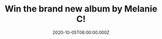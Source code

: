 ---
campaign-uuid: "c-016a2f1f-8682-418d-8a5b-7a0435b0b5f5"
type: "Competition"
category: "Music"
date: "2020-10-05T06:00:00.000Z"
end-date: "2020-11-05T23:59:00.000Z"
disable-form: false
is_promoted: false
has_entry_page: true
title: "Win the brand new album by Melanie C!"
competition-description: "<p>A vital voice in the modern discourse on depression,\
  \ body positivity, and the LGBTQ community, Melanie C is back with an amazing album\
  \ you should not miss. Some of the key writers of the moment have teamed up to work\
  \ with her such as Rae Morris and Fryars.</p>\n<p>Click below for a chance to win\
  \ and discover all of her songs now.</p>\n"
hero-header: "Win the brand new album by Melanie C!"
terms-confirmation: "N/A"
banner-img: "https://assets.expresslyapp.com/asset-fcb7a85b-f0dd-41bf-a487-43d651986cff.jpg"
logo-left-href: "aaa.nme.com"
logo-left-image: "https://assets.expresslyapp.com/asset-6349876d-52f2-4364-a330-ab509da245a7.jpg"
logo-left-title: "NME AAA"
bg-image-hero: "https://assets.expresslyapp.com/asset-59d487f4-ecaa-4549-ad88-641d2d247115.jpg"
bg-image-first: "https://assets.expresslyapp.com/asset-d5b6dc55-c119-46ca-bf0a-dfbef6bcea8e.jpg"
section1-content: "<p>’Melanie C’ is an invigorating, uplifting record that not only\
  \ serves as its creator’s best work in decades, but as a source of much-needed strength\
  \ and positivity. She’s a vital voice is the modern discourse on depression, body\
  \ positivity and the LGBTQ community and to make this amazing album happen she has\
  \ teamed up with incredible people such as Rae Morris and Fryars.</p>\n<p>Click\
  \ below and it could be yours.</p>\n"
entry-title: "Win the brand new album by Melanie C!"
entry-content: "<p>Enter the draw to winthe brand new album by Melanie C by completing\
  \ the form below before 23:59 on the 5th of November  2020.</p>\n"
has-winner: false
prize-description: "the brand new album by Melanie C!"
special-conditions: "Multiple entries are allowed up to one every day.\r\n\r\nThis\
  \ competition is also available on: https://club.expressly.io/competitions/melanie-c-album-giveaway"
country-restrictions:
- "GB"
---